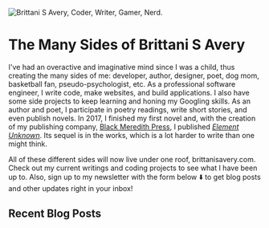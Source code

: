 ![Brittani S Avery, Coder, Writer, Gamer, Nerd.](images/home-header.jpg)

# The Many Sides of Brittani S Avery

I've had an overactive and imaginative mind since I was a child, thus creating the many sides of me: developer, author, designer, poet, dog mom, basketball fan, pseudo-psychologist, etc. As a professional software engineer, I write code, make websites, and build applications. I also have some side projects to keep learning and honing my Googling skills. As an author and poet, I participate in poetry readings, write short stories, and even publish novels. In 2017, I finished my first novel and, with the creation of my publishing company, [Black Meredith Press](https://blackmeredithpress.com), I published [_Element Unknown_](/book/element-unknown). Its sequel is in the works, which is a lot harder to write than one might think.

All of these different sides will now live under one roof, brittanisavery.com. Check out my current writings and coding projects to see what I have been up to. Also, sign up to my newsletter with the form below :arrow_down: to get blog posts and other updates right in your inbox!

## Recent Blog Posts
